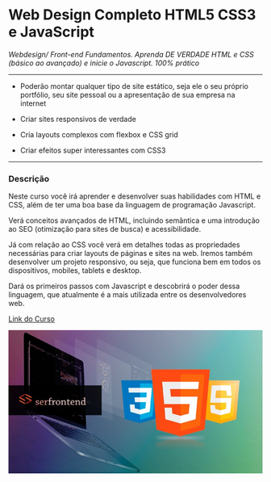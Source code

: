 # Web Design Completo HTML5 CSS3 e JavaScript

*Webdesign/ Front-end Fundamentos. Aprenda DE VERDADE HTML e CSS (básico ao avançado) e inicie o Javascript. 100% prático*


------------


- Poderão montar qualquer tipo de site estático, seja ele o seu próprio portfólio, seu site pessoal ou a apresentação de sua empresa na internet

- Criar sites responsivos de verdade

- Cria layouts complexos com flexbox e CSS grid

-  Criar efeitos super interessantes com CSS3

------------


### Descrição
Neste curso você irá aprender e desenvolver suas habilidades com HTML e CSS, além de ter uma boa base da linguagem de programação Javascript.

Verá conceitos avançados de HTML, incluindo semântica e uma introdução ao SEO (otimização para sites de busca) e acessibilidade.

Já com relação ao CSS você verá em detalhes todas as propriedades necessárias para criar layouts de páginas e sites na web. Iremos também desenvolver um projeto responsivo, ou seja, que funciona bem em todos os dispositivos, mobiles, tablets e desktop.

Dará os primeiros passos com Javascript e descobrirá o poder dessa linguagem, que atualmente é a mais utilizada entre os desenvolvedores web.

<a href="https://www.udemy.com/course/curso-web-design-fundamentos-aprenda-html-css-e-javascript/?utm_source=adwords&utm_medium=udemyads&utm_campaign=INTL-AW-PROS-Brazil-DSA-WebIndex&utm_content=deal4584&utm_term=_._ag_110792056508_._ad_440430986858_._de_c_._dm__._pl__._ti_dsa-45211625058_._li_1031720_._pd__._&gclid=Cj0KCQjwk8b7BRCaARIsAARRTL57xZohmqmgjlQcB8l2SfVjPnEE9RJ7nrjJoPnKfW4BvWKT4hEaRPUaArnCEALw_wcB">Link do Curso</a>

<img src="front.jpg">